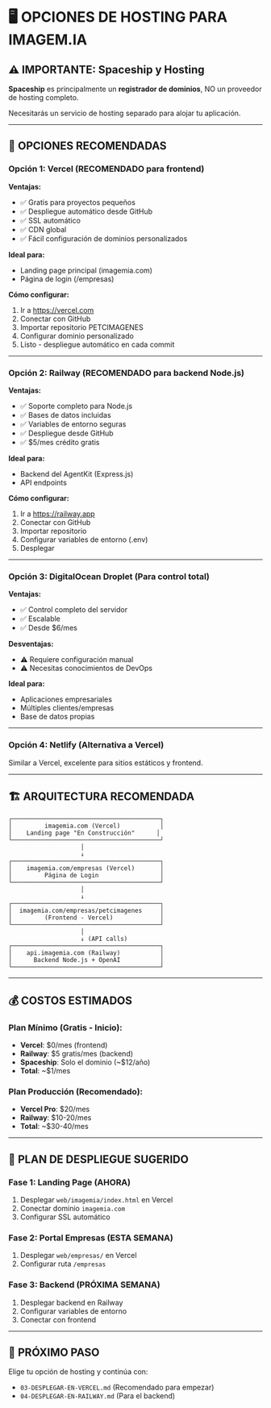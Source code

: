 # 🖥️ OPCIONES DE HOSTING PARA IMAGEM.IA

## ⚠️ IMPORTANTE: Spaceship y Hosting

**Spaceship** es principalmente un **registrador de dominios**, NO un proveedor de hosting completo.

Necesitarás un servicio de hosting separado para alojar tu aplicación.

---

## 🎯 OPCIONES RECOMENDADAS

### Opción 1: Vercel (RECOMENDADO para frontend)

**Ventajas:**
- ✅ Gratis para proyectos pequeños
- ✅ Despliegue automático desde GitHub
- ✅ SSL automático
- ✅ CDN global
- ✅ Fácil configuración de dominios personalizados

**Ideal para:**
- Landing page principal (imagemia.com)
- Página de login (/empresas)

**Cómo configurar:**
1. Ir a https://vercel.com
2. Conectar con GitHub
3. Importar repositorio PETCIMAGENES
4. Configurar dominio personalizado
5. Listo - despliegue automático en cada commit

---

### Opción 2: Railway (RECOMENDADO para backend Node.js)

**Ventajas:**
- ✅ Soporte completo para Node.js
- ✅ Bases de datos incluidas
- ✅ Variables de entorno seguras
- ✅ Despliegue desde GitHub
- ✅ $5/mes crédito gratis

**Ideal para:**
- Backend del AgentKit (Express.js)
- API endpoints

**Cómo configurar:**
1. Ir a https://railway.app
2. Conectar con GitHub
3. Importar repositorio
4. Configurar variables de entorno (.env)
5. Desplegar

---

### Opción 3: DigitalOcean Droplet (Para control total)

**Ventajas:**
- ✅ Control completo del servidor
- ✅ Escalable
- ✅ Desde $6/mes

**Desventajas:**
- ⚠️ Requiere configuración manual
- ⚠️ Necesitas conocimientos de DevOps

**Ideal para:**
- Aplicaciones empresariales
- Múltiples clientes/empresas
- Base de datos propias

---

### Opción 4: Netlify (Alternativa a Vercel)

Similar a Vercel, excelente para sitios estáticos y frontend.

---

## 🏗️ ARQUITECTURA RECOMENDADA

```
┌─────────────────────────────────────────┐
│         imagemia.com (Vercel)           │
│    Landing page "En Construcción"      │
└─────────────────────────────────────────┘
                    │
                    ↓
┌─────────────────────────────────────────┐
│    imagemia.com/empresas (Vercel)       │
│         Página de Login                 │
└─────────────────────────────────────────┘
                    │
                    ↓
┌─────────────────────────────────────────┐
│  imagemia.com/empresas/petcimagenes     │
│         (Frontend - Vercel)             │
└─────────────────────────────────────────┘
                    │
                    ↓ (API calls)
┌─────────────────────────────────────────┐
│    api.imagemia.com (Railway)           │
│      Backend Node.js + OpenAI           │
└─────────────────────────────────────────┘
```

---

## 💰 COSTOS ESTIMADOS

### Plan Mínimo (Gratis - Inicio):
- **Vercel**: $0/mes (frontend)
- **Railway**: $5 gratis/mes (backend)
- **Spaceship**: Solo el dominio (~$12/año)
- **Total**: ~$1/mes

### Plan Producción (Recomendado):
- **Vercel Pro**: $20/mes
- **Railway**: $10-20/mes
- **Total**: ~$30-40/mes

---

## 🚀 PLAN DE DESPLIEGUE SUGERIDO

### Fase 1: Landing Page (AHORA)
1. Desplegar `web/imagemia/index.html` en Vercel
2. Conectar dominio `imagemia.com`
3. Configurar SSL automático

### Fase 2: Portal Empresas (ESTA SEMANA)
1. Desplegar `web/empresas/` en Vercel
2. Configurar ruta `/empresas`

### Fase 3: Backend (PRÓXIMA SEMANA)
1. Desplegar backend en Railway
2. Configurar variables de entorno
3. Conectar con frontend

---

## 📝 PRÓXIMO PASO

Elige tu opción de hosting y continúa con:
- `03-DESPLEGAR-EN-VERCEL.md` (Recomendado para empezar)
- `04-DESPLEGAR-EN-RAILWAY.md` (Para el backend)
